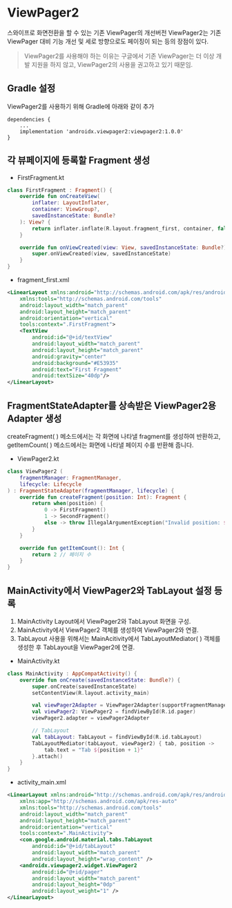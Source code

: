 # ViewPager2
스와이프로 화면전환을 할 수 있는 기존 ViewPager의 개선버전 ViewPager2는 기존 ViewPager 대비 기능 개선 및 세로 방향으로도 페이징이 되는 등의 장점이 있다. 
> ViewPager2를 사용해야 하는 이유는 구글에서 기존 ViewPager는 더 이상 개발 지원을 하지 않고, ViewPager2의 사용을 권고하고 있기 때문임.

## Gradle 설정
ViewPager2를 사용하기 위해 Gradle에 아래와 같이 추가
```
dependencies {
    ...
    implementation 'androidx.viewpager2:viewpager2:1.0.0'
}
```

## 각 뷰페이지에 등록할 Fragment 생성
* FirstFragment.kt
```kotlin
class FirstFragment : Fragment() {
    override fun onCreateView(
        inflater: LayoutInflater,
        container: ViewGroup?,
        savedInstanceState: Bundle?
    ): View? {
        return inflater.inflate(R.layout.fragment_first, container, false)
    }

    override fun onViewCreated(view: View, savedInstanceState: Bundle?) {
        super.onViewCreated(view, savedInstanceState)
    }
}
```
* fragment_first.xml
```xml
<LinearLayout xmlns:android="http://schemas.android.com/apk/res/android"
    xmlns:tools="http://schemas.android.com/tools"
    android:layout_width="match_parent"
    android:layout_height="match_parent"
    android:orientation="vertical"
    tools:context=".FirstFragment">
    <TextView
        android:id="@+id/textView"
        android:layout_width="match_parent"
        android:layout_height="match_parent"
        android:gravity="center"
        android:background="#E53935"
        android:text="First Fragment"
        android:textSize="40dp"/>
</LinearLayout>
```

## FragmentStateAdapter를 상속받은 ViewPager2용 Adapter 생성
createFragment( ) 메소드에서는 각 화면에 나타낼 fragment를 생성하여 반환하고, getItemCount( ) 메소드에서는 화면에 나타낼 페이지 수를 반환해 줍니다. 

* ViewPager2.kt
```kotlin
class ViewPager2 (
    fragmentManager: FragmentManager,
    lifecycle: Lifecycle
) : FragmentStateAdapter(fragmentManager, lifecycle) {
    override fun createFragment(position: Int): Fragment {
        return when(position) {
            0 -> FirstFragment()
            1 -> SecondFragment()
            else -> throw IllegalArgumentException("Invalid position: $position")
        }
    }

    override fun getItemCount(): Int {
        return 2 // 페이지 수
    }
}
```

## MainActivity에서 ViewPager2와 TabLayout 설정 등록
1. MainActivity Layout에서 ViewPager2와 TabLayout 화면을 구성. 
2. MainActivity에서 ViewPager2 객체를 생성하여 ViewPager2와 연결. 
3. TabLayout 사용을 위해서는 MainAcitivity에서 TabLayoutMediator( ) 객체를 생성한 후 TabLayout을 ViewPager2에 연결.

* MainActivity.kt
```kotlin
class MainActivity : AppCompatActivity() {
    override fun onCreate(savedInstanceState: Bundle?) {
        super.onCreate(savedInstanceState)
        setContentView(R.layout.activity_main)

        val viewPager2Adapter = ViewPager2Adapter(supportFragmentManager, lifecycle)
        val viewPager2: ViewPager2 = findViewById(R.id.pager)
        viewPager2.adapter = viewPager2Adapter

        // TabLayout
        val tabLayout: TabLayout = findViewById(R.id.tabLayout)
        TabLayoutMediator(tabLayout, viewPager2) { tab, position ->
            tab.text = "Tab ${position + 1}"
        }.attach()
    }
}
```

* activity_main.xml
```xml
<LinearLayout xmlns:android="http://schemas.android.com/apk/res/android"
    xmlns:app="http://schemas.android.com/apk/res-auto"
    xmlns:tools="http://schemas.android.com/tools"
    android:layout_width="match_parent"
    android:layout_height="match_parent"
    android:orientation="vertical"
    tools:context=".MainActivity">
    <com.google.android.material.tabs.TabLayout
        android:id="@+id/tabLayout"
        android:layout_width="match_parent"
        android:layout_height="wrap_content" />
    <androidx.viewpager2.widget.ViewPager2
        android:id="@+id/pager"
        android:layout_width="match_parent"
        android:layout_height="0dp"
        android:layout_weight="1" />
</LinearLayout>
```
